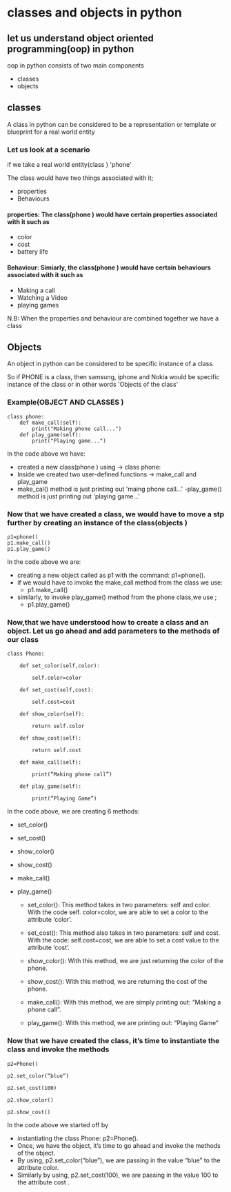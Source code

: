 # classes and objects in python

## let us understand object oriented programming(oop) in python

oop in python consists of two main components

- classes
- objects

## classes

A class in python can be considered to be a representation or template or blueprint for a real world entity

### Let us look at a scenario

if we take a real world entity(class ) 'phone'

The class would have two things associated with it;

- properties
- Behaviours

#### properties: The class(phone ) would have certain properties associated with it such as

- color
- cost
- battery life

#### Behaviour: Simiarly, the class(phone ) would have certain behaviours associated with it such as

- Making a call
- Watching a Video
- playing games

N.B: When the properties and behaviour are combined together we have a class



## Objects

An object in python can be considered to be specific instance of a class.

So if PHONE is a class, then samsung, iphone and Nokia would be specific instance of the class or in other words 'Objects of the class'

### Example(OBJECT AND CLASSES )

    class phone:
        def make_call(self):
            print("Making phone call...")
        def play_game(self):
            print("Playing game...")

In the code above we have:

- created a new class(phone ) using -> class phone:
- Inside we created two user-defined functions -> make_call and play_game
- make_cal() method is just printing out 'maing phone call...'
-play_game() method is just printing out 'playing game...'

### Now that we have created a class, we would have to move a stp further by creating an instance of the class(objects )

    p1=phone()
    p1.make_call()
    p1.play_game()

In the code above we are:

- creating a new object called as p1 with the command: p1=phone().
- if we would have to invoke the make_call method from the class we use:
  - p1.make_call()
- similarly, to invoke play_game() method from the phone class,we use ;
  - p1.play_game()

### Now,that we have understood how to create a class and an object. Let us go ahead and add parameters to the methods of our class

    class Phone:

        def set_color(self,color):

            self.color=color

        def set_cost(self,cost):

            self.cost=cost

        def show_color(self):

            return self.color

        def show_cost(self):

            return self.cost

        def make_call(self):

            print(“Making phone call”)

        def play_game(self):

            print(“Playing Game”)
In the code above, we are creating 6 methods:

- set_color()
- set_cost()
- show_color()
- show_cost()
- make_call()
- play_game()

  - set_color(): This method takes in two parameters: self and color. With the code self.
color=color, we are able to set a color to the attribute ‘color’.

  - set_cost(): This method also takes in two parameters: self and cost. With the code: self.cost=cost, we are able to set a cost value to the attribute ‘cost’.

  - show_color(): With this method, we are just returning the color of the phone.

  - show_cost(): With this method, we are returning the cost of the phone.

  - make_call(): With this method, we are simply printing out: “Making a phone call”.

  - play_game(): With this method, we are printing out: “Playing Game”

### Now that we have created the class, it’s time to instantiate the class and invoke the methods

    p2=Phone()

    p2.set_color(“blue”)

    p2.set_cost(100)

    p2.show_color()

    p2.show_cost()

In the code above we started off by

- instantiating the class Phone: p2=Phone().
- Once, we have the object, it’s time to go ahead and invoke the methods of the object.
- By using, p2.set_color(“blue”), we are passing in the value “blue” to the attribute color.
- Similarly by using, p2.set_cost(100), we are passing in the value 100 to the attribute cost
.
